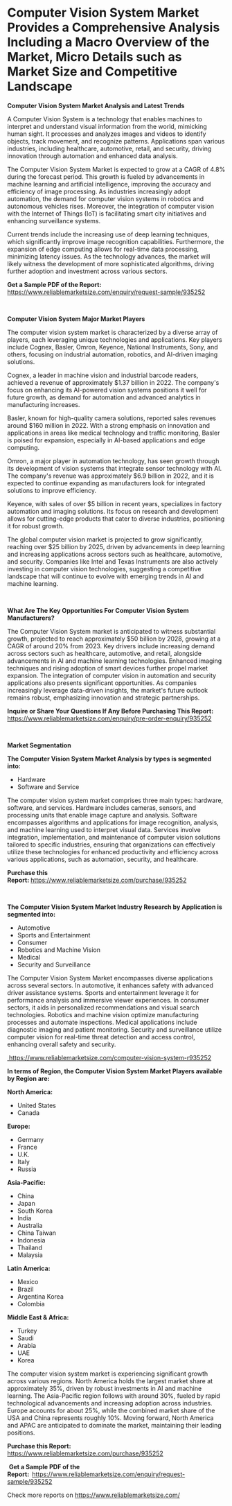 <p><h1>Computer Vision System Market Provides a Comprehensive Analysis Including a Macro Overview of the Market, Micro Details such as Market Size and Competitive Landscape</h1></p><p><strong>Computer Vision System Market Analysis and Latest Trends</strong></p>
<p><p>A Computer Vision System is a technology that enables machines to interpret and understand visual information from the world, mimicking human sight. It processes and analyzes images and videos to identify objects, track movement, and recognize patterns. Applications span various industries, including healthcare, automotive, retail, and security, driving innovation through automation and enhanced data analysis.</p><p>The Computer Vision System Market is expected to grow at a CAGR of 4.8% during the forecast period. This growth is fueled by advancements in machine learning and artificial intelligence, improving the accuracy and efficiency of image processing. As industries increasingly adopt automation, the demand for computer vision systems in robotics and autonomous vehicles rises. Moreover, the integration of computer vision with the Internet of Things (IoT) is facilitating smart city initiatives and enhancing surveillance systems.</p><p>Current trends include the increasing use of deep learning techniques, which significantly improve image recognition capabilities. Furthermore, the expansion of edge computing allows for real-time data processing, minimizing latency issues. As the technology advances, the market will likely witness the development of more sophisticated algorithms, driving further adoption and investment across various sectors.</p></p>
<p><strong>Get a Sample PDF of the Report:&nbsp;</strong> <a href="https://www.reliablemarketsize.com/enquiry/request-sample/935252?utm_campaign=2445&utm_medium=2&utm_source=Github&utm_content=ia&utm_term=07032025&utm_id=computer-vision-system">https://www.reliablemarketsize.com/enquiry/request-sample/935252</a></p>
<p>&nbsp;</p>
<p><strong>Computer Vision System Major Market Players</strong></p>
<p><p>The computer vision system market is characterized by a diverse array of players, each leveraging unique technologies and applications. Key players include Cognex, Basler, Omron, Keyence, National Instruments, Sony, and others, focusing on industrial automation, robotics, and AI-driven imaging solutions.</p><p>Cognex, a leader in machine vision and industrial barcode readers, achieved a revenue of approximately $1.37 billion in 2022. The company's focus on enhancing its AI-powered vision systems positions it well for future growth, as demand for automation and advanced analytics in manufacturing increases.</p><p>Basler, known for high-quality camera solutions, reported sales revenues around $160 million in 2022. With a strong emphasis on innovation and applications in areas like medical technology and traffic monitoring, Basler is poised for expansion, especially in AI-based applications and edge computing.</p><p>Omron, a major player in automation technology, has seen growth through its development of vision systems that integrate sensor technology with AI. The company's revenue was approximately $6.9 billion in 2022, and it is expected to continue expanding as manufacturers look for integrated solutions to improve efficiency.</p><p>Keyence, with sales of over $5 billion in recent years, specializes in factory automation and imaging solutions. Its focus on research and development allows for cutting-edge products that cater to diverse industries, positioning it for robust growth.</p><p>The global computer vision market is projected to grow significantly, reaching over $25 billion by 2025, driven by advancements in deep learning and increasing applications across sectors such as healthcare, automotive, and security. Companies like Intel and Texas Instruments are also actively investing in computer vision technologies, suggesting a competitive landscape that will continue to evolve with emerging trends in AI and machine learning.</p></p>
<p>&nbsp;</p>
<p><strong>What Are The Key Opportunities For Computer Vision System Manufacturers?</strong></p>
<p><p>The Computer Vision System market is anticipated to witness substantial growth, projected to reach approximately $50 billion by 2028, growing at a CAGR of around 20% from 2023. Key drivers include increasing demand across sectors such as healthcare, automotive, and retail, alongside advancements in AI and machine learning technologies. Enhanced imaging techniques and rising adoption of smart devices further propel market expansion. The integration of computer vision in automation and security applications also presents significant opportunities. As companies increasingly leverage data-driven insights, the market's future outlook remains robust, emphasizing innovation and strategic partnerships.</p></p>
<p><strong>Inquire or Share Your Questions If Any Before Purchasing This Report:</strong> <a href="https://www.reliablemarketsize.com/enquiry/pre-order-enquiry/935252?utm_campaign=2445&utm_medium=2&utm_source=Github&utm_content=ia&utm_term=07032025&utm_id=computer-vision-system">https://www.reliablemarketsize.com/enquiry/pre-order-enquiry/935252</a></p>
<p>&nbsp;</p>
<p><strong>Market Segmentation</strong></p>
<p><strong>The Computer Vision System Market Analysis by types is segmented into:</strong></p>
<p><ul><li>Hardware</li><li>Software and Service</li></ul></p>
<p><p>The computer vision system market comprises three main types: hardware, software, and services. Hardware includes cameras, sensors, and processing units that enable image capture and analysis. Software encompasses algorithms and applications for image recognition, analysis, and machine learning used to interpret visual data. Services involve integration, implementation, and maintenance of computer vision solutions tailored to specific industries, ensuring that organizations can effectively utilize these technologies for enhanced productivity and efficiency across various applications, such as automation, security, and healthcare.</p></p>
<p><strong>Purchase this Report:&nbsp;</strong><a href="https://www.reliablemarketsize.com/purchase/935252?utm_campaign=2445&utm_medium=2&utm_source=Github&utm_content=ia&utm_term=07032025&utm_id=computer-vision-system">https://www.reliablemarketsize.com/purchase/935252</a></p>
<p>&nbsp;</p>
<p><strong>The Computer Vision System Market Industry Research by Application is segmented into:</strong></p>
<p><ul><li>Automotive</li><li>Sports and Entertainment</li><li>Consumer</li><li>Robotics and Machine Vision</li><li>Medical</li><li>Security and Surveillance</li></ul></p>
<p><p>The Computer Vision System Market encompasses diverse applications across several sectors. In automotive, it enhances safety with advanced driver assistance systems. Sports and entertainment leverage it for performance analysis and immersive viewer experiences. In consumer sectors, it aids in personalized recommendations and visual search technologies. Robotics and machine vision optimize manufacturing processes and automate inspections. Medical applications include diagnostic imaging and patient monitoring. Security and surveillance utilize computer vision for real-time threat detection and access control, enhancing overall safety and security.</p></p>
<p><a href="https://www.reliablemarketsize.com/computer-vision-system-r935252?utm_campaign=2445&utm_medium=2&utm_source=Github&utm_content=ia&utm_term=07032025&utm_id=computer-vision-system">&nbsp;https://www.reliablemarketsize.com/computer-vision-system-r935252</a></p>
<p><strong>In terms of Region, the Computer Vision System Market Players available by Region are:</strong></p>
<p>
    <p> <strong> North America: </strong>
        <ul>
            <li>United States</li>
            <li>Canada</li>
        </ul>
        </p> 
    <p> <strong> Europe: </strong>
        <ul>
            <li>Germany</li>
            <li>France</li>
            <li>U.K.</li>
            <li>Italy</li>
            <li>Russia</li>
        </ul>
        </p> 
    <p> <strong> Asia-Pacific: </strong>
        <ul>
            <li>China</li>
            <li>Japan</li>
            <li>South Korea</li>
            <li>India</li>
            <li>Australia</li>
            <li>China Taiwan</li>
            <li>Indonesia</li>
            <li>Thailand</li>
            <li>Malaysia</li>
        </ul>
        </p> 
    <p> <strong> Latin America: </strong>
        <ul>
            <li>Mexico</li>
            <li>Brazil</li>
            <li>Argentina Korea</li>
            <li>Colombia</li>
        </ul>
        </p> 
    <p> <strong> Middle East & Africa: </strong>
        <ul>
            <li>Turkey</li>
            <li>Saudi</li>
            <li>Arabia</li>
            <li>UAE</li>
            <li>Korea</li>
        </ul>
    </p>
    </p>
<p><p>The computer vision system market is experiencing significant growth across various regions. North America holds the largest market share at approximately 35%, driven by robust investments in AI and machine learning. The Asia-Pacific region follows with around 30%, fueled by rapid technological advancements and increasing adoption across industries. Europe accounts for about 25%, while the combined market share of the USA and China represents roughly 10%. Moving forward, North America and APAC are anticipated to dominate the market, maintaining their leading positions.</p></p>
<p><strong>Purchase this Report: </strong><a href="https://www.reliablemarketsize.com/purchase/935252?utm_campaign=2445&utm_medium=2&utm_source=Github&utm_content=ia&utm_term=07032025&utm_id=computer-vision-system">https://www.reliablemarketsize.com/purchase/935252</a></p>
<p>&nbsp;<strong>Get a Sample PDF of the Report:&nbsp;&nbsp;</strong><a href="https://www.reliablemarketsize.com/enquiry/request-sample/935252?utm_campaign=2445&utm_medium=2&utm_source=Github&utm_content=ia&utm_term=07032025&utm_id=computer-vision-system">https://www.reliablemarketsize.com/enquiry/request-sample/935252</a></p>
<p><strong></strong></p>
<p>Check more reports on <a href="https://www.reliablemarketsize.com/?utm_campaign=2445&utm_medium=2&utm_source=Github&utm_content=ia&utm_term=07032025&utm_id=computer-vision-system">https://www.reliablemarketsize.com/</a></p>